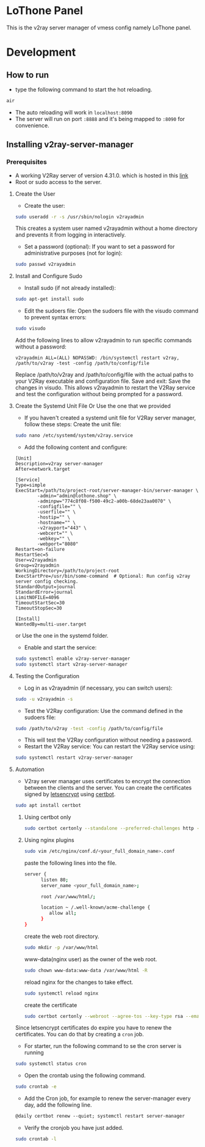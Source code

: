 # LoThone Panel
This is the v2ray server manager of vmess config namely LoThone panel.

# Development
## How to run

- type the following command to start the hot reloading.
```bash
air
```
- The auto reloading will work in `localhost:8090`
- The server will run on port `:8888` and it's being mapped to `:8090` for convenience.

## Installing v2ray-server-manager
### Prerequisites
- A working V2Ray server of version 4.31.0. which is hosted in this [link](https://github.com/v2fly/v2ray-core/releases/tag/v4.31.0])
- Root or sudo access to the server.

1) Create the User
    - Create the user:
    ```bash
    sudo useradd -r -s /usr/sbin/nologin v2rayadmin
    ```
    This creates a system user named v2rayadmin without a home directory and prevents it from logging in interactively.


    - Set a password (optional): If you want to set a password for administrative purposes (not for login):
    ```bash
    sudo passwd v2rayadmin
    ```
2) Install and Configure Sudo
    - Install sudo (if not already installed):
    ```bash
    sudo apt-get install sudo
    ```

    - Edit the sudoers file: Open the sudoers file with the visudo command to prevent syntax errors:
    ```bash
    sudo visudo
    ```
    Add the following lines to allow v2rayadmin to run specific commands without a password:
    ```text
    v2rayadmin ALL=(ALL) NOPASSWD: /bin/systemctl restart v2ray, /path/to/v2ray -test -config /path/to/config/file
    ```
    Replace /path/to/v2ray and /path/to/config/file with the actual paths to your V2Ray executable and configuration file.
    Save and exit: Save the changes in visudo. This allows v2rayadmin to restart the V2Ray service and test the configuration without being prompted for a password.


3) Create the Systemd Unit File Or Use the one that we provided
    - If you haven't created a systemd unit file for V2Ray server manager, follow these steps:
    Create the unit file:
    ```bash
    sudo nano /etc/systemd/system/v2ray.service
    ```
    - Add the following content and configure:
    ```text
    [Unit]
    Description=v2ray server-manager
    After=network.target

    [Service]
    Type=simple
    ExecStart=/path/to/project-root/server-manager-bin/server-manager \ 
            -admin="admin@lothone.shop" \
            -adminpw="774c8f08-f500-49c2-a00b-68de23aa0070" \
            -configfile="" \
            -userfile="" \
            -hostip="" \
            -hostname="" \
            -v2rayport="443" \
            -webcert="" \
            -webkey="" \
            -webport="8080"
    Restart=on-failure
    RestartSec=5
    User=v2rayadmin
    Group=v2rayadmin
    WorkingDirectory=/path/to/project-root
    ExecStartPre=/usr/bin/some-command  # Optional: Run config v2ray server config checking.
    StandardOutput=journal
    StandardError=journal
    LimitNOFILE=4096
    TimeoutStartSec=30
    TimeoutStopSec=30

    [Install]
    WantedBy=multi-user.target
    ```
    or Use the one in the systemd folder.
    - Enable and start the service:
    ```bash
    sudo systemctl enable v2ray-server-manager
    sudo systemctl start v2ray-server-manager
    ```
4) Testing the Configuration
    - Log in as v2rayadmin (if necessary, you can switch users):
    ```bash
    sudo -u v2rayadmin -s
    ```
    - Test the V2Ray configuration: Use the command defined in the sudoers file:
    ```bash
    sudo /path/to/v2ray -test -config /path/to/config/file
    ```
    - This will test the V2Ray configuration without needing a password.
    - Restart the V2Ray service: You can restart the V2Ray service using:
    ```bash
    sudo systemctl restart v2ray-server-manager
    ```

5) Automation
    - V2ray server manager uses certificates to encrypt the connection between the clients and the server. You can create the certificates signed by [letsencrypt](https://letsencrypt.org) using [certbot](https://certbot.eff.org).
    ```bash
    sudo apt install certbot
    ```

    1) Using certbot only

        ```bash
        sudo certbot certonly --standalone --preferred-challenges http --agree-tos --key-type rsa --email <your_email_address> -d <your_full_domain_name>
        ```

    2) Using nginx plugins

        ```bash
        sudo vim /etc/nginx/conf.d/<your_full_domain_name>.conf
        ```
        paste the following lines into the file.
        ```bash
        server {
              listen 80;
              server_name <your_full_domain_name>;

              root /var/www/html/;

              location ~ /.well-known/acme-challenge {
                 allow all;
              }
        }
        ```
        create the web root directory.
        ```bash
        sudo mkdir -p /var/www/html
        ```
        www-data(nginx user) as the owner of the web root.
        ```bash
        sudo chown www-data:www-data /var/www/html -R
        ```
        reload nginx for the changes to take effect.
        ```bash
        sudo systemctl reload nginx
        ```
        create the certificate
        ```bash
        sudo certbot certonly --webroot --agree-tos --key-type rsa --email <your_email_address> -d <your_full_domain_name> -w /var/www/html
        ```

    Since letsencrypt certificates do expire you have to renew the certificates. You can do that by creating a `cron` job.
    - For starter, run the following command to se the cron server is running
    ```bash
    sudo systemctl status cron
    ```
    - Open the crontab using the following command.
    ```bash
    sudo crontab -e
    ```
    - Add the Cron job, for example to renew the server-manager every day, add the following line.
    ```txt
    @daily certbot renew --quiet; systemctl restart server-manager
    ```
    - Verify the cronjob you have just added.
    ```bash
    sudo crontab -l
    ```
